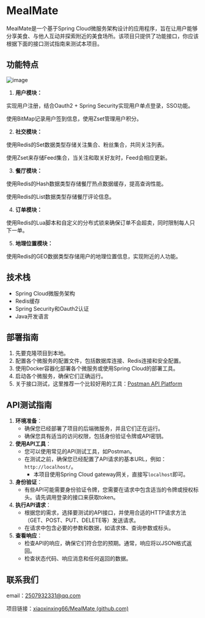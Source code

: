 # MealMate

MealMate是一个基于Spring Cloud微服务架构设计的应用程序，旨在让用户能够分享美食、与他人互动并探索附近的美食场所。该项目只提供了功能接口，你应该根据下面的接口测试指南来测试本项目。

## 功能特点
![image](https://github.com/xiaoxinxing66/MealMate/assets/93857716/be493b16-6311-4c29-97e0-4fc9c68548c1)
1. **用户模块：**

实现用户注册，结合Oauth2 + Spring Security实现用户单点登录，SSO功能。

使用BitMap记录用户签到信息，使用Zset管理用户积分。

2. **社交模块：**

使用Redis的Set数据类型存储关注集合、粉丝集合，共同关注列表。

使用Zset来存储Feed集合，当关注和取关好友时，Feed会相应更新。

3. **餐厅模块：**

使用Redis的Hash数据类型存储餐厅热点数据缓存，提高查询性能。

使用Redis的List数据类型存储餐厅评论信息。

4. **订单模块：**

使用Redis的Lua脚本和自定义的分布式锁来确保订单不会超卖，同时限制每人只下一单。

5. **地理位置模块：**

使用Redis的GEO数据类型存储用户的地理位置信息，实现附近的人功能。

## 技术栈

- Spring Cloud微服务架构
- Redis缓存
- Spring Security和Oauth2认证
- Java开发语言

## 部署指南

1. 先要克隆项目到本地。
2. 配置各个微服务的配置文件，包括数据库连接、Redis连接和安全配置。
3. 使用Docker容器化部署各个微服务或使用Spring Cloud的部署工具。
4. 启动各个微服务，确保它们正确运行。
5. 关于接口测试，这里推荐一个比较好用的工具：[Postman API Platform](https://www.postman.com/)

## API测试指南

1. **环境准备**：
   - 确保您已经部署了项目的后端微服务，并且它们正在运行。
   - 确保您具有适当的访问权限，包括身份验证令牌或API密钥。
2. **使用API工具**：
   - 您可以使用常见的API测试工具，如Postman。
   - 在测试之前，确保您已经配置了API请求的基本URL，例如：`http://localhost/`。
     - 本项目使用Spring Cloud gateway网关，直接写`localhost`即可。
3. **身份验证**：
   - 有些API可能需要身份验证令牌，您需要在请求中包含适当的令牌或授权标头。请先调用登录的接口来获取token。
4. **执行API请求**：
   - 根据您的需求，选择要测试的API接口，并使用合适的HTTP请求方法（GET、POST、PUT、DELETE等）发送请求。
   - 在请求中包含必要的参数和数据，如请求体、查询参数或标头。
5. **查看响应**：
   - 检查API的响应，确保它们符合您的预期。通常，响应将以JSON格式返回。
   - 检查状态代码、响应消息和任何返回的数据。

## 联系我们

email：[2507932331@qq.com](mailto:2507932331@qq.com)

项目链接：[xiaoxinxing66/MealMate (github.com)](https://github.com/xiaoxinxing66/MealMate)

